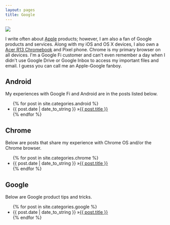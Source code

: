 ```yaml
---
layout: pages
title: Google
---
```


<img class="category" src="http://www.stevencombs.com/images/design/google.svg" />

I write often about [Apple](apple.html) products; however, I am also a fan of Google products and services. Along with my iOS and OS X devices, I also own a [Acer R13 Chromebook](http://amzn.to/2i5kWGy) and Pixel phone. Chrome is my primary browser on all devices. I'm a Google Fi customer and can't even remember a day when I didn't use Google Drive or Google Inbox to access my important files and email. I guess you can call me an Apple-Google fanboy.

## Android

My experiences with Google Fi and Android are in the posts listed below.

<ul id="blog-posts" class="posts">
{% for post in site.categories.android %}
    <li><span>{{ post.date | date_to_string }} &raquo;</span><a href="{{ post.url }}">{{ post.title }}</a></li>
{% endfor %}
</ul>

## Chrome

Below are posts that share my experience with Chrome OS and/or the Chrome browser.

<ul id="blog-posts" class="posts">
{% for post in site.categories.chrome %}
    <li><span>{{ post.date | date_to_string }} &raquo;</span><a href="{{ post.url }}">{{ post.title }}</a></li>
{% endfor %}
</ul>

## Google

Below are Google product tips and tricks.

<ul id="blog-posts" class="posts">
{% for post in site.categories.google %}
    <li><span>{{ post.date | date_to_string }} &raquo;</span><a href="{{ post.url }}">{{ post.title }}</a></li>
{% endfor %}
</ul>
